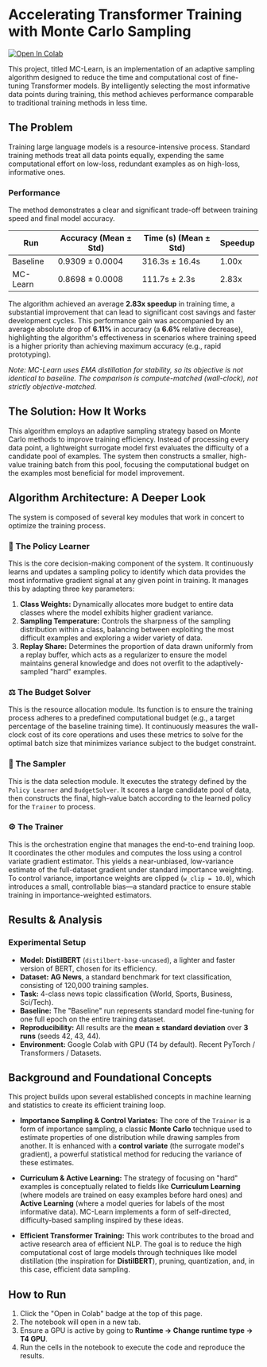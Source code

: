 # Accelerating Transformer Training with Monte Carlo Sampling

[![Open In Colab](https://colab.research.google.com/assets/colab-badge.svg)](https://colab.research.google.com/github/mikebaloun/MC-Learn/blob/main/Monte_Carlo_Learn.ipynb)

This project, titled MC-Learn, is an implementation of an adaptive sampling algorithm designed to reduce the time and computational cost of fine-tuning Transformer models. By intelligently selecting the most informative data points during training, this method achieves performance comparable to traditional training methods in less time.

## The Problem

Training large language models is a resource-intensive process. Standard training methods treat all data points equally, expending the same computational effort on low-loss, redundant examples as on high-loss, informative ones.

### Performance

The method demonstrates a clear and significant trade-off between training speed and final model accuracy.

| Run      | Accuracy (Mean ± Std)   | Time (s) (Mean ± Std) | Speedup |
|----------|-------------------------|-----------------------|---------|
| Baseline | 0.9309 ± 0.0004         | 316.3s ± 16.4s        | 1.00x   |
| MC-Learn | 0.8698 ± 0.0008         | 111.7s ± 2.3s         | 2.83x   |

The algorithm achieved an average **2.83x speedup** in training time, a substantial improvement that can lead to significant cost savings and faster development cycles. This performance gain was accompanied by an average absolute drop of **6.11%** in accuracy (a **6.6%** relative decrease), highlighting the algorithm's effectiveness in scenarios where training speed is a higher priority than achieving maximum accuracy (e.g., rapid prototyping).

*Note: MC-Learn uses EMA distillation for stability, so its objective is not identical to baseline. The comparison is compute-matched (wall-clock), not strictly objective-matched.*

## The Solution: How It Works

This algorithm employs an adaptive sampling strategy based on Monte Carlo methods to improve training efficiency. Instead of processing every data point, a lightweight surrogate model first evaluates the difficulty of a candidate pool of examples. The system then constructs a smaller, high-value training batch from this pool, focusing the computational budget on the examples most beneficial for model improvement.

## Algorithm Architecture: A Deeper Look

The system is composed of several key modules that work in concert to optimize the training process.

### 🧠 The Policy Learner

This is the core decision-making component of the system. It continuously learns and updates a sampling policy to identify which data provides the most informative gradient signal at any given point in training. It manages this by adapting three key parameters:
1.  **Class Weights:** Dynamically allocates more budget to entire data classes where the model exhibits higher gradient variance.
2.  **Sampling Temperature:** Controls the sharpness of the sampling distribution within a class, balancing between exploiting the most difficult examples and exploring a wider variety of data.
3.  **Replay Share:** Determines the proportion of data drawn uniformly from a replay buffer, which acts as a regularizer to ensure the model maintains general knowledge and does not overfit to the adaptively-sampled "hard" examples.

### ⚖️ The Budget Solver

This is the resource allocation module. Its function is to ensure the training process adheres to a predefined computational budget (e.g., a target percentage of the baseline training time). It continuously measures the wall-clock cost of its core operations and uses these metrics to solve for the optimal batch size that minimizes variance subject to the budget constraint.

### 👷 The Sampler

This is the data selection module. It executes the strategy defined by the `Policy Learner` and `BudgetSolver`. It scores a large candidate pool of data, then constructs the final, high-value batch according to the learned policy for the `Trainer` to process.

### ⚙️ The Trainer

This is the orchestration engine that manages the end-to-end training loop. It coordinates the other modules and computes the loss using a control variate gradient estimator. This yields a near-unbiased, low-variance estimate of the full-dataset gradient under standard importance weighting. To control variance, importance weights are clipped (`w_clip = 10.0`), which introduces a small, controllable bias—a standard practice to ensure stable training in importance-weighted estimators.

## Results & Analysis

### Experimental Setup

* **Model:** **DistilBERT** (`distilbert-base-uncased`), a lighter and faster version of BERT, chosen for its efficiency.
* **Dataset:** **AG News**, a standard benchmark for text classification, consisting of 120,000 training samples.
* **Task:** 4-class news topic classification (World, Sports, Business, Sci/Tech).
* **Baseline:** The "Baseline" run represents standard model fine-tuning for one full epoch on the entire training dataset.
* **Reproducibility:** All results are the **mean ± standard deviation** over **3 runs** (seeds 42, 43, 44).
* **Environment:** Google Colab with GPU (T4 by default). Recent PyTorch / Transformers / Datasets.

## Background and Foundational Concepts

This project builds upon several established concepts in machine learning and statistics to create its efficient training loop.

* **Importance Sampling & Control Variates:** The core of the `Trainer` is a form of importance sampling, a classic **Monte Carlo** technique used to estimate properties of one distribution while drawing samples from another. It is enhanced with a **control variate** (the surrogate model's gradient), a powerful statistical method for reducing the variance of these estimates.

* **Curriculum & Active Learning:** The strategy of focusing on "hard" examples is conceptually related to fields like **Curriculum Learning** (where models are trained on easy examples before hard ones) and **Active Learning** (where a model queries for labels of the most informative data). MC-Learn implements a form of self-directed, difficulty-based sampling inspired by these ideas.

* **Efficient Transformer Training:** This work contributes to the broad and active research area of efficient NLP. The goal is to reduce the high computational cost of large models through techniques like model distillation (the inspiration for **DistilBERT**), pruning, quantization, and, in this case, efficient data sampling.

## How to Run

1.  Click the "Open in Colab" badge at the top of this page.
2.  The notebook will open in a new tab.
3.  Ensure a GPU is active by going to **Runtime → Change runtime type → T4 GPU**.
4.  Run the cells in the notebook to execute the code and reproduce the results.
